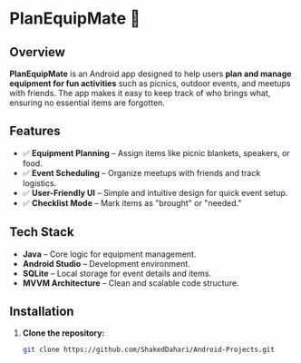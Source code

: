 # PlanEquipMate 🎉  

## Overview  
**PlanEquipMate** is an Android app designed to help users **plan and manage equipment for fun activities** such as picnics, outdoor events, and meetups with friends. The app makes it easy to keep track of who brings what, ensuring no essential items are forgotten.  

## Features  
- ✅ **Equipment Planning** – Assign items like picnic blankets, speakers, or food.  
- ✅ **Event Scheduling** – Organize meetups with friends and track logistics.  
- ✅ **User-Friendly UI** – Simple and intuitive design for quick event setup.  
- ✅ **Checklist Mode** – Mark items as "brought" or "needed."  

## Tech Stack  
- **Java** – Core logic for equipment management.  
- **Android Studio** – Development environment.  
- **SQLite** – Local storage for event details and items.  
- **MVVM Architecture** – Clean and scalable code structure.  

## Installation  
1. **Clone the repository:**  
   ```sh
   git clone https://github.com/ShakedDahari/Android-Projects.git
